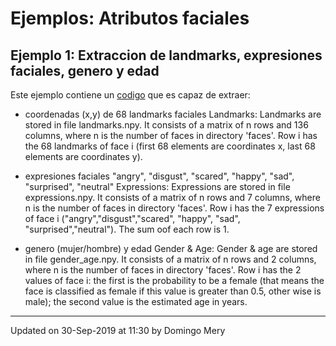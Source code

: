 # Ejemplos: Atributos faciales

## Ejemplo 1: Extraccion de landmarks, expresiones faciales, genero y edad
Este ejemplo contiene un [codigo](https://github.com/domingomery/vision/blob/master/clases/Cap03_DeepLearning/python/attributes/main_attributes.py) que es capaz de extraer:
* coordenadas (x,y) de 68 landmarks faciales
Landmarks: Landmarks are stored in file landmarks.npy. It consists of a matrix of n rows and 136 columns, where n is the number of faces in directory 'faces'. Row i has the 68 landmarks of face i  (first 68 elements are coordinates x, last 68 elements are coordinates y).

* expresiones faciales "angry", "disgust", "scared", "happy", "sad", "surprised", "neutral"
Expressions: Expressions are stored in file expressions.npy. It consists of a matrix of n rows and 7 columns, where n is the number of faces in directory 'faces'. Row i has the 7 expressions of face i ("angry","disgust","scared", "happy", "sad", "surprised","neutral"). The sum oof each row is 1.

* genero (mujer/hombre) y edad
Gender & Age: Gender & age are stored in file gender_age.npy. It consists of a matrix of n rows and 2 columns, where n is the number of faces in directory 'faces'. Row i has the 2 values of face i: the first is the probability to be a female (that means the face is classified as female if this value is greater than 0.5, other wise is male); the second value is the estimated age in years. 

---


Updated on 30-Sep-2019 at 11:30 by Domingo Mery
